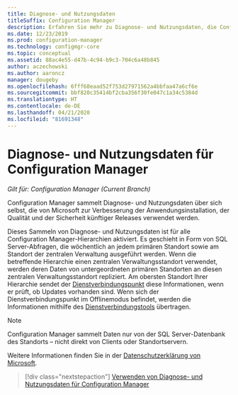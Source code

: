 ```yaml
---
title: Diagnose- und Nutzungsdaten
titleSuffix: Configuration Manager
description: Erfahren Sie mehr zu Diagnose- und Nutzungsdaten, die Configuration Manager über sich selbst sammelt.
ms.date: 12/23/2019
ms.prod: configuration-manager
ms.technology: configmgr-core
ms.topic: conceptual
ms.assetid: 88ac4e55-d47b-4c94-b9c3-704c6a48b845
author: aczechowski
ms.author: aaroncz
manager: dougeby
ms.openlocfilehash: 6fff68eaad52f753d27971562a4bbfaa47a6cf6e
ms.sourcegitcommit: bbf820c35414bf2cba356f30fe047c1a34c5384d
ms.translationtype: HT
ms.contentlocale: de-DE
ms.lasthandoff: 04/21/2020
ms.locfileid: "81691348"
---
```

# <a name="diagnostics-and-usage-data-for-configuration-manager"></a>Diagnose- und Nutzungsdaten für Configuration Manager

*Gilt für: Configuration Manager (Current Branch)*

Configuration Manager sammelt Diagnose- und Nutzungsdaten über sich selbst, die von Microsoft zur Verbesserung der Anwendungsinstallation, der Qualität und der Sicherheit künftiger Releases verwendet werden.  

Dieses Sammeln von Diagnose- und Nutzungsdaten ist für alle Configuration Manager-Hierarchien aktiviert. Es geschieht in Form von SQL Server-Abfragen, die wöchentlich an jedem primären Standort sowie am Standort der zentralen Verwaltung ausgeführt werden. Wenn die betreffende Hierarchie einen zentralen Verwaltungsstandort verwendet, werden deren Daten von untergeordneten primären Standorten an diesen zentralen Verwaltungsstandort repliziert. Am obersten Standort Ihrer Hierarchie sendet der [Dienstverbindungspunkt](../../servers/deploy/configure/about-the-service-connection-point.md) diese Informationen, wenn er prüft, ob Updates vorhanden sind. Wenn sich der Dienstverbindungspunkt im Offlinemodus befindet, werden die Informationen mithilfe des [Dienstverbindungstools](../../servers/manage/use-the-service-connection-tool.md) übertragen.

> [!NOTE]  
> Configuration Manager sammelt Daten nur von der SQL Server-Datenbank des Standorts – nicht direkt von Clients oder Standortservern.  

Weitere Informationen finden Sie in der [Datenschutzerklärung von Microsoft](https://go.microsoft.com/fwlink/?LinkID=626527).  

> [!div class="nextstepaction"]
> [Verwenden von Diagnose- und Nutzungsdaten für Configuration Manager](how-diagnostics-and-usage-data-is-used.md)

